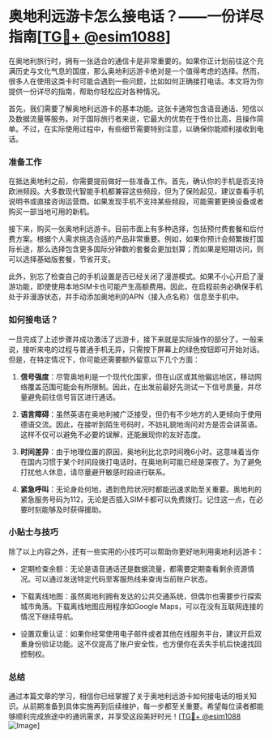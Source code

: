# 奥地利远游卡怎么接电话？——一份详尽指南[[TG💪+ @esim1088](https://t.me/s/esim1088)]

在奥地利旅行时，拥有一张适合的通信卡是非常重要的。如果你正计划前往这个充满历史与文化气息的国度，那么奥地利远游卡绝对是一个值得考虑的选择。然而，很多人在使用这类卡时可能会遇到一些问题，比如如何正确接打电话。本文将为你提供一份详尽的指南，帮助你轻松应对各种情况。

首先，我们需要了解奥地利远游卡的基本功能。这张卡通常包含语音通话、短信以及数据流量等服务。对于国际旅行者来说，它最大的优势在于性价比高，且操作简单。不过，在实际使用过程中，有些细节需要特别注意，以确保你能顺利接收到电话。

### 准备工作

在抵达奥地利之前，你需要提前做好一些准备工作。首先，确认你的手机是否支持欧洲频段。大多数现代智能手机都兼容这些频段，但为了保险起见，建议查看手机说明书或直接咨询运营商。如果发现手机不支持某些频段，可能需要更换设备或者购买一部当地可用的新机。

接下来，购买一张奥地利远游卡。目前市面上有多种选择，包括预付费套餐和后付费方案。根据个人需求挑选合适的产品非常重要。例如，如果你预计会频繁拨打国际长途，那么选择包含更多国际分钟数的套餐会更加划算；而如果是短期访问，则可以选择基础版套餐，节省开支。

此外，别忘了检查自己的手机设置是否已经关闭了漫游模式。如果不小心开启了漫游功能，即使使用本地SIM卡也可能产生高额费用。因此，在启程前务必确保手机处于非漫游状态，并手动添加奥地利的APN（接入点名称）信息至手机中。

### 如何接电话？

一旦完成了上述步骤并成功激活了远游卡，接下来就是实际操作的部分了。一般来说，接听来电的过程与普通手机无异，只需按下屏幕上的绿色按钮即可开始对话。但是，在特定情况下，你可能还需要额外留意以下几个方面：

1. **信号强度**：尽管奥地利是一个现代化国家，但在山区或其他偏远地区，移动网络覆盖范围可能会有所限制。因此，在出发前最好先测试一下信号质量，并尽量避免前往信号盲区进行通话。

2. **语言障碍**：虽然英语在奥地利被广泛接受，但仍有不少地方的人更倾向于使用德语交流。因此，在接听到陌生号码时，不妨礼貌地询问对方是否会讲英语。这样不仅可以避免不必要的误解，还能展现你的友好态度。

3. **时间差异**：由于地理位置的原因，奥地利比北京时间晚6小时。这意味着当你在国内习惯于某个时间段拨打电话时，在奥地利可能已经是深夜了。为了避免打扰他人休息，请尽量避开敏感时段进行联系。

4. **紧急呼叫**：无论身处何地，遇到危险状况时都能迅速求助至关重要。奥地利的紧急服务号码为112，无论是否插入SIM卡都可以免费拨打。记住这一点，在必要时刻能够及时获得援助。

### 小贴士与技巧

除了以上内容之外，还有一些实用的小技巧可以帮助你更好地利用奥地利远游卡：

- 定期检查余额：无论是语音通话还是数据流量，都需要定期查看剩余资源情况。可以通过发送特定代码至客服热线来查询当前账户状态。
  
- 下载离线地图：虽然奥地利拥有发达的公共交通系统，但偶尔也需要步行探索城市角落。下载离线地图应用程序如Google Maps，可以在没有互联网连接的情况下继续导航。

- 设置双重认证：如果你经常使用电子邮件或者其他在线服务平台，建议开启双重身份验证功能。这不仅提高了账户安全性，也方便你在丢失手机后快速找回控制权。

### 总结

通过本篇文章的学习，相信你已经掌握了关于奥地利远游卡如何接电话的相关知识。从前期准备到具体实施再到后续维护，每一步都至关重要。希望每位读者都能够顺利完成旅途中的通讯需求，并享受这段美好时光！[[TG💪+ @esim1088](https://t.me/s/esim1088) ![Image](https://i.postimg.cc/4NQfJmqS/Snipaste-2025-05-13-00-14-12.png)]